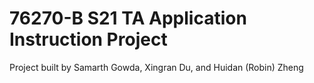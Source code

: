 # 76270-B S21 TA Application Instruction Project

Project built by Samarth Gowda, Xingran Du, and Huidan (Robin) Zheng
